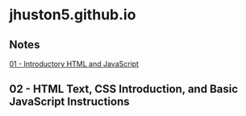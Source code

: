 # jhuston5.github.io

## Notes

[01 - Introductory HTML and JavaScript](https://github.com/jhuston5/jhuston5.github.io/blob/0b7cd7c56cf0eae7d184a9532894b5722161faa1/01%20-%20Introductory%20HTML%20and%20JavaScript.md)

## 02 - HTML Text, CSS Introduction, and Basic JavaScript Instructions

